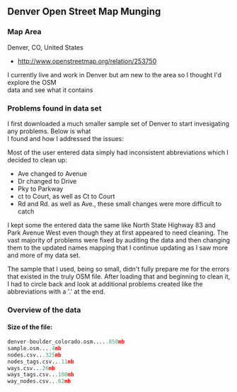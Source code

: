 ## Denver Open Street Map Munging  
### Map Area

Denver, CO, United States  
* http://www.openstreetmap.org/relation/253750 

I currently live and work in Denver but am new to the area so I thought I'd explore the OSM  
data and see what it contains

### Problems found in data set
I first downloaded a much smaller sample set of Denver to start invesigating any problems. Below is what  
I found and how I addressed the issues:

Most of the user entered data simply had inconsistent abbreviations which I decided to clean up:

*  Ave changed to Avenue
*  Dr changed to Drive
*  Pky to Parkway
*  ct to Court, as well as Ct to Court
*  Rd and Rd. as well as Ave., these small changes were more difficult to catch

I kept some the entered data the same like North State Highway 83 and Park Avenue West even though they at first appeared to need cleaning.  The vast majority of problems were fixed by auditing the data and then changing them to the updated names mapping that I continue updating as I saw more and more of my data set.

The sample that I used, being so small, didn't fully prepare me for the errors that existed in the truly OSM file.  After loading that and beginning to clean it, I had to circle back and look at additional problems created like the abbreviations with a '.' at the end.

### Overview of the data

#### Size of the file:     

```python
denver-boulder_colorado.osm.....850mb  
sample.osm....4mb  
nodes.csv...325mb  
nodes_tags.csv...11mb  
ways.csv...26mb  
ways_tags.csv...108mb  
way_nodes.csv...62mb
```
